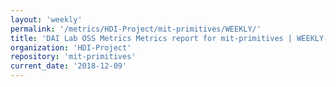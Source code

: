 ```yaml
---
layout: 'weekly'
permalink: '/metrics/HDI-Project/mit-primitives/WEEKLY/'
title: 'DAI Lab OSS Metrics Metrics report for mit-primitives | WEEKLY-REPORT-2018-12-09'
organization: 'HDI-Project'
repository: 'mit-primitives'
current_date: '2018-12-09'
---
```

